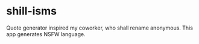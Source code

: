# shill-isms
Quote generator inspired my coworker, who shall rename anonymous. This app generates NSFW language.
